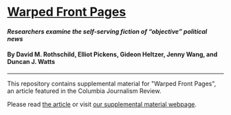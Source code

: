 # [Warped Front Pages](https://www.cjr.org/analysis/election-politics-front-pages.php)
#### *Researchers examine the self-serving fiction of “objective” political news*

#### By David M. Rothschild, Elliot Pickens, Gideon Heltzer, Jenny Wang, and Duncan J. Watts
----

This repository contains supplemental material for "Warped Front Pages", an article featured in the Columbia Journalism Review. 

Please read [the article](https://www.cjr.org/analysis/election-politics-front-pages.php) or visit [our supplemental material webpage](https://jennyw23.github.io/2022AgendaSetting).